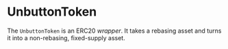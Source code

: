 # UnbuttonToken



The `UnbuttonToken` is an ERC20 _wrapper_. It takes a rebasing asset and turns it into a non-rebasing, fixed-supply asset. 
